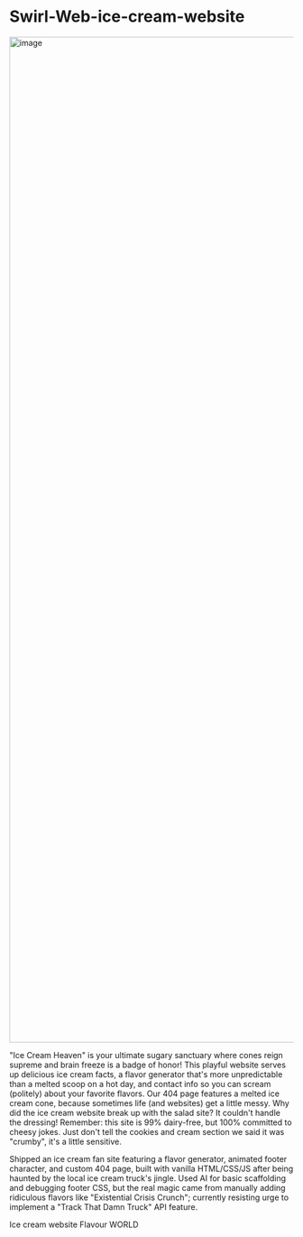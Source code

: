 # Swirl-Web-ice-cream-website



<img width="1672" height="1782" alt="image" src="https://github.com/user-attachments/assets/c4b313f0-7be2-4b99-b639-5cf52f0db5d6" />

"Ice Cream Heaven" is your ultimate sugary sanctuary where cones reign supreme and brain freeze is a badge of honor! This playful website serves up delicious ice cream facts, a flavor generator that's more unpredictable than a melted scoop on a hot day, and contact info so you can scream (politely) about your favorite flavors. Our 404 page features a melted ice cream cone, because sometimes life (and websites) get a little messy. Why did the ice cream website break up with the salad site? It couldn't handle the dressing! Remember: this site is 99% dairy-free, but 100% committed to cheesy jokes. Just don't tell the cookies and cream section we said it was "crumby", it's a little sensitive.


Shipped an ice cream fan site featuring a flavor generator, animated footer character, and custom 404 page, built with vanilla HTML/CSS/JS after being haunted by the local ice cream truck's jingle.  Used AI for basic scaffolding and debugging footer CSS, but the real magic came from manually adding ridiculous flavors like "Existential Crisis Crunch"; currently resisting urge to implement a "Track That Damn Truck" API feature.



Ice cream website Flavour WORLD
